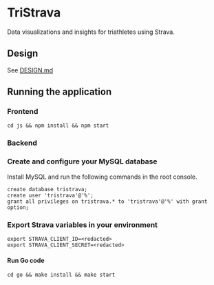 # TriStrava

Data visualizations and insights for triathletes using Strava.

## Design

See <a href="./DESIGN.md">DESIGN.md</a>

## Running the application

### Frontend

    cd js && npm install && npm start

### Backend

### Create and configure your MySQL database

Install MySQL and run the following commands in the root console.

    create database tristrava;
    create user 'tristrava'@'%';
    grant all privileges on tristrava.* to 'tristrava'@'%' with grant option;

### Export Strava variables in your environment

    export STRAVA_CLIENT_ID=<redacted>
    export STRAVA_CLIENT_SECRET=<redacted>

#### Run Go code

    cd go && make install && make start
